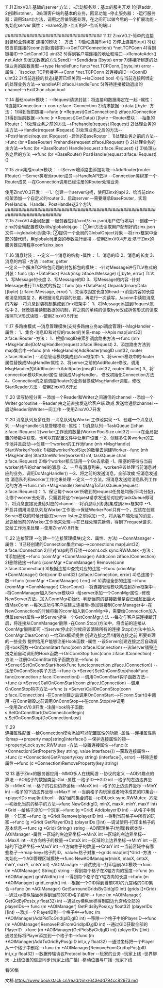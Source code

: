 11.11
ZinxV0.1-基础的server
方法：
    -启动服务器：基本的服务开发 1创建addr， 2创建listnner， 3处理客户端的基本的业务，回显功能
    -停止服务器：
    -运行服务器：调用Start()方法，调用之后做阻塞处理，在之间可以做今后的一个扩展功能
    -初始化server
属性：
    -name名称
    -监听的IP
    -监听的端口   

####################################
11.12
ZinxV0.2-简单的连接封装和业务绑定
连接的模块：
    -方法：
        1)启动连接Start()
        2)停止连接Stop()
        3)获取当前连接的conn对象(套接字)-->GetTCPConnection() *net.TCPConn
        4)得到链接ID-->GetConnID() uint32
        5)得到客户端连接的地址和端口-->RemoteAddr() net.Addr
        6)发送数据的方法Send()-->Send(data []byte) error
        7)连接所绑定的处理业务的函数类型-->type HandleFunc func(*net.TCPConn,[]byte,int) error
    -属性：
        1)socket TCP套接字-->Conn *net.TCPConn
        2)连接的ID-->ConnID uint32
        3)当前连接的状态(是否已经关闭)-->isClosed bool
        4)与当前连接所绑定的处理业务方法-->handleAPI ziface.HandleFunc
        5)等待连接被动退出的channel-->ExitChan chan bool
       
11.14
基础router模块：
    --Request请求封装：将连接和数据绑定在一起
        -属性：
            1)连接IConnection-->	conn ziface.IConnection
            2)请求数据-->data []byte
        -方法：
            1)得到当前链接-->func (r *Request)GetConnection() ziface.IConnection
            2)得到当前数据-->func (r *Request)GetData() []byte
    --Router模块：
        -抽象的IRouter：
            1)处理业务之前的方法-->Prehandle(request IRequest)
            2)处理业务的主方法-->Handle(request IRequest)
            3)处理业务之后的方法-->PostHandle(request IRequest)
        -具体的BaseRouter：
            1)处理业务之前的方法-->func (br *BaseRouter) Prehandle(request ziface.IRequest) {}
            2)处理业务的主方法-->func (br *BaseRouter) Handle(request ziface.IRequest) {}
            3)处理业务之后的方法 -->func (br *BaseRouter) PostHandle(request ziface.IRequest) {}
            
11.15
zinx集成router模块：
    --IServer增添路由添加功能-->AddRouter(router IRouter)
    --Server类增添router成员-->HandleAPI去掉
    --Connection类绑定一个Router成员
    --在Connection调用已经注册的Router处理业务         
            
 使用ZinxV0.3开发：
    --1、创建一个server句柄，使用Zinx的api
      2、给当前zinx框架添加一个自定义的router
      3、启动server
    --需要继承BaseRouter，实现PreHandle、Handle、PostHandle这3个方法
#############################################################################    
11.15
ZinxV0.4全局配置
    --服务器应用/conf/zinx.json(用户进行填写)
    --创建一个zinx的全局配置模块utils/globalobj.go ：①init方法读取用户配制好的zinx.json文件-->globalobj对象中; ②提供一个全局的GlobalObject对象
    --将zinx框架中全部的硬代码，用globalobj里面的参数进行替换
    --使用ZinxV0.4开发:基于Zinx的服务器应用程序conf/zinx.json

11.16
消息封装：
    --定义一个消息的结构
        -属性：
            1、消息的ID
            2、消息的长度
            3、消息的内容
        -方法：setter,  getter    
    --定义一个解决TCP粘包问题的封包拆包的模块：
        -针对Message进行TLV格式的封装：func (dp *DataPack) Pack(msg ziface.IMessage) ([]byte, error)           TLV:
            1、写Message的长度
            2、写Message的ID
            3、写Message的内容
        -针对Message进行TLV格式的拆包：func (dp *DataPack) Unpack(binaryData []byte) (ziface.IMessage, error)
            1、先读取固定长度的head-->消息内容的长度和消息的类型
            2、再根据消息内容的长度，再进行一次读写，从conn中读取消息的内容
    --将消息封装机制集成到Zinx框架中：
        1、将Message添加到Request属性中
        2、修改链接读取数据的机制，将之前的单纯的读取byte改成拆包形式的读取按照TLV形式读取
    --使用ZinxV0.5开发

11.17
多路由模式
    --消息管理模块(支持多路由业务api调度管理)--MsgHandler
        -属性：
            1、集合-消息ID和对应的router的关系-map -->Apis map[uint32] ziface.IRouter
        -方法：
            1、根据msgID来索引调度路由方法-->func (mh *MsgHandle)DoMsgHandler(request ziface.IRequest)
            2、添加路由方法到map集合中-->func (mh *MsgHandle)AddRouter(msgID uint32, router ziface.IRouter)
    --消息管理模块集成到Zinx框架中:
        1、将server模块中的Router属性替换成MsgHandler属性
        2、将server之前的AddRouter修改，调用MsgHandler的AddRouter-->AddRouter(msgID uint32, router IRouter)
        3、将connection模块Router属性 替换成MsgHandler， 修改初始化Connection方法
        4、Connection的之前调度Router的业务替换成MsgHandler调度，修改StartReader方法
    --使用ZinxV0.6开发

11.20
读写协程分离
    --添加一个Reader和Writer之间通信的channel
    --添加一个Writer goroutine
    --Reader 由之前直接发送给客户端 改成 发送给通信channel
    --启动Reader和Writer一同工作
    --使用ZinxV0.7开发

11.20
消息队列及多任务
    --消息队列及Worker工作池实现
        --1、创建一个消息队列:
            --MsgHandler消息管理模块
                -属性：
                    1)消息队列--TaskQueue []chan ziface.IRequest
                    2)worker工作池的数量(WorkerPoolSize uint32)--->在全局配置的参数中获取，也可以在配置文件中让用户设置
        --2、创建多任务worker的工作池并且启动-->创建一个worker的工作池func (mh *MsgHandle) StartWorkerPool():
                                        1)根据workerPoolSize的数量去创建Worker--func (mh *MsgHandle) StartOneWorker(workerID int, taskQueue chan ziface.IRequest)
                                        2)每个worker都应该用一个Go去承载
                                            -1、阻塞的等待与当前worker对应的channel的消息
                                            -2、一旦有消息到来，worker应该处理当前消息对应的业务，调用DoMsgHandler()
        --3、将之前的发送消息，全部改成 把消息发送给 消息队列和worker工作池来处理
            --定义一个方法，将消息发送给消息队列工作池的方法-->func (mh *MsgHandle) SendMsgToTaskQueue(request ziface.IRequest)：
                1、保证每个worker所收到的request任务是均衡(平均分配)，让哪个worker去处理，只需要将这个request请求发送给对应的taskQueue即可
                2、将消息直接发送给对应的channel
    --将消息队列机制集成到Zinx框架中
        --1、开启并调用消息队列及Worker工作池-->保证WorkerPool只有一个，应该在创建Server模块的时候开启(在server listen之前添加)
        --2、将从客户端处理的消息，发送给当前的Worker工作池来处理-->在已经处理完拆包，得到了request请求，交给工作池来处理
    --使用ZinxV0.8开发

11.22
连接管理
    --创建一个连接管理模块(定义、属性、方法)
        --ConnManager
            -属性：
                1)已经创建的Connection集合map-->connections map[uint32] ziface.IConnection
                2)针对map的互斥锁-->connLock    sync.RWMutex
            -方法：
                1)添加链接-->func (connMgr *ConnManager) Add(conn ziface.IConnection)
                2)删除链接-->func (connMgr *ConnManager) Remove(conn ziface.IConnection)
                3)根据连接ID查找对应的连接-->func (connMgr *ConnManager) Get(connID uint32) (ziface.IConnection, error)
                4)总连接个数-->func (connMgr *ConnManager) Len() int
                5)清理全部的连接-->func (connMgr *ConnManager) ClearConn()
    --将连接管理模块集成到Zinx框架中
        --将ConnManager加入Server模块中
            -给server添加一个ConnMgr属性
            -修改NewServer方法，加入ConnMgr初始化
            -判断当前的链接数量是否已经超出最大值MaxConn
        --每次成功与客户端建立连接后-添加链接到ConnManager中
            -在NewConnection的时候将新的conn加入到ConnMgr中，需要给Connection加入隶属server属性-->给Server提供一个GetConnMgr方法
        --每次与客户端连接断开后，将连接从ConnManager删除
            -在Conn.Stop()方法中，将当前的连接从ConnMgr删除即可
            -当server停止的时候应该清除所有的连接 Stop()方法中加入ConnMgr.ClearConn()
    --给Zinx框架提供 创建连接之后/销毁连接之前 所要处理的一些业务 提供给用户能够注册Hook函数
        -属性
            --该Server创建连接之后自动调用Hook函数-->OnConnStart func(conn ziface.IConnection)
            --该Server销毁连接之前自动调用的Hook函数-->OnConnStop  func(conn ziface.IConnection)
        -方法
            --注册OnConnStart钩子函数方法-->func (s *Server)SetOnConnStart(hookFunc func(connection ziface.IConnection))
            --注册OnConnStop钩子方法-->func (s *Server)SetOnConnStop(hookFunc func(connection ziface.IConnection))
            --调用OnConnStart钩子函数方法-->func (s *Server)CallOnConnStart(conn  ziface.IConnection)
            --调用OnConnStop钩子方法-->func (s *Server)CallOnConnStop(conn  ziface.IConnection)
        -在Conn创建之后调用OnConnStart-->在conn.Start()中调用
        -在Conn销毁之前调用OnConnStop-->在conn.Stop()中调用    
    --使用ZinxV0.9开发
        -注册Hook钩子函数:
        	s.SetOnConnStart(DoConnectionBegin)
        	s.SetOnConnStop(DoConnectionLost)
        	
11.29        	
连接属性配置
    --给Connection模块添加可以配置属性的功能
        -属性
            --连接属性集合map-->property  map[string]interface{}
            --保护连接属性的锁-->propertyLock sync.RWMutex
        -方法
            --设置连接属性-->func (c *Connection)SetProperty(key string, value interface{})
            --获取连接属性-->func (c *Connection)GetProperty(key string) (interface{}, error)
            --移除连接属性-->func (c *Connection)RemoveProperty(key string)

12.13
基于Zinx的服务器应用--MMO多人在线网游
    --协议的定义
    --AOI兴趣点的算法
        --AOI格子的数据类型-Gid
            -属性
                --格子ID-->GID int
                --格子的左边边界坐标-->MinX int
                --格子的右边边界坐标-->MaxX int
                --格子的上边边界坐标-->MinY int
                --格子的下边边界坐标-->MaxY int
                --当前格子内玩家或者物体成员的ID集合-->playerIDs map[int]bool
                --保护当前集合的锁-->pIDLock sync.RWMutex
            -方法
                --初始化当前的格子的方法-->func NewGrid(gID, minX, maxX, minY, maxY int) *Grid
                --给格子添加一个玩家-->func (g *Grid) Add(playerID int)
                --从格子中删除一个玩家-->func (g *Grid) Remove(playerID int)
                --得到当前格子中所有的玩家-->func (g *Grid) GetPlayerIDs() (playerIDs []int)
                --调试使用-打印出格子的基本信息-->func (g *Grid) String() string
        --AOI管理格子(地图)数据类型-AOIManager
            -属性
                --区域的左边界坐标-->MinX int
                --区域的右边界坐标-->MaxX int
                --X方向格子的数量-->CntsX int
                --区域的上边界坐标-->MinY int
                --区域的下边界坐标-->MaxY int
                --Y方向格子的数量-->CntsY int
                --当前区域中有哪些格子-->map-key=格子的ID，value=格子对象-->grids map[int]*Grid
            -方法
                --初始化一个AOI管理区域模块-->func NewAOIManager(minX, maxX, cntsX, minY, maxY, cntsY int) *AOIManager
                --调试使用--打印当前AOI模块-->func (m *AOIManager) String() string
                --得到每个格子在X轴方向的宽度-->func (m *AOIManager) gridWidth() int
                --得到每个格子在Y轴方向的长度-->func (m *AOIManager) gridLength() int
                --根据一个GID得到当前GID的九宫格的GID集合-->func (m *AOIManager) GetSurroundGridsByGid(gID int) (grids []*Grid)
                --通过xy横纵轴坐标得到当前的GID格子编号--> func (m *AOIManager) GetGidByPos(x,y float32) int
                --通过xy横纵坐标得到周边九宫格全部的playerIDs--> func (m *AOIManager) GetPidsByPos(x,y float32) (playerIDs []int)
                --添加一个PlayerID到一个格子中-->func (m *AOIManager)AddPidToGrid(pID,gID int)
                --移除一个格子中的PlayerID-->func (m *AOIManager)RemovePidFromGrid(pID,gID int)
                --通过GID获取全部的PlayerID-->func (m *AOIManager)GetPidsByGid(gID int) (playerIDs []int)
                --通过坐标将Player添加到一个格子中-->func (m *AOIManager)AddToGridByPos(pID int,x,y float32)
                --通过坐标把一个Player从一个格子中删除-->func (m *AOIManager)RemoveFromGridbyPos(pID int,x,y float32)
    --数据传输协议Protocol buffer
    --玩家的业务
        -玩家上线
        -世界聊天
        -上线位置的信息同步(玩家上线广播)
        -移动位置与广播
        -玩家下线


   看60集
     
 文档:https://www.bookstack.cn/read/zinx/643edd794cc82973.md